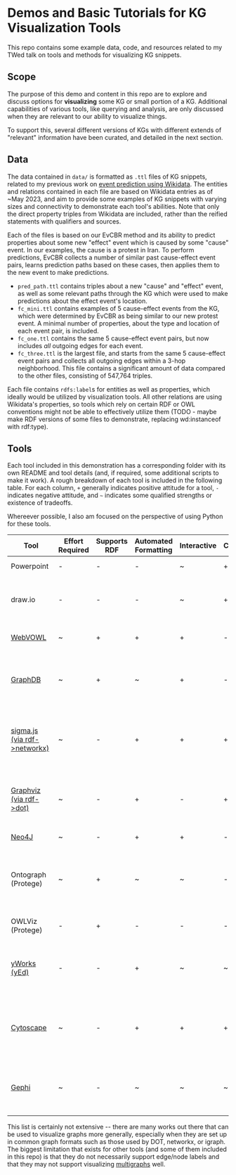# Demos and Basic Tutorials for KG Visualization Tools

This repo contains some example data, code, and resources related to my TWed talk on tools and methods for visualizing 
KG snippets.

## Scope

The purpose of this demo and content in this repo are to explore and discuss options for **visualizing** some KG or
small portion of a KG. Additional capabilities of various tools, like querying and analysis, are only discussed when
they are relevant to our ability to visualize things.

To support this, several different versions of KGs with different extends of "relevant" information have been curated,
and detailed in the next section.

## Data

The data contained in `data/` is formatted as `.ttl` files of KG snippets, related to my previous work on 
[event prediction using Wikidata](https://github.com/solashirai/WWW-EvCBR/). The entities and relations contained in
each file are based on Wikidata entries as of ~May 2023, and aim to provide some examples of KG snippets with varying
sizes and connectivity to demonstrate each tool's abilities. Note that only the direct property triples from Wikidata
are included, rather than the reified statements with qualifiers and sources.

Each of the files is based on our EvCBR method and its ability to predict properties about some new "effect" event
 which is caused by some "cause" event. In our examples, the cause is a protest in Iran. To perform predictions, EvCBR
 collects a number of similar past cause-effect event pairs, learns prediction paths based on these cases, then applies
 them to the new event to make predictions.
 
- `pred_path.ttl` contains triples about a new "cause" and "effect" event, as well as some relevant paths through the
 KG which were used to make predictions about the effect event's location. 
- `fc_mini.ttl` contains examples of 5 cause-effect events from the KG, which were determined by EvCBR as being similar 
 to our new protest event. A minimal number of properties, about the type and location of each event pair, is included.
- `fc_one.ttl` contains the same 5 cause-effect event pairs, but now includes _all_ outgoing edges for each event.
- `fc_three.ttl` is the largest file, and starts from the same 5 cause-effect event pairs and collects all outgoing
 edges within a 3-hop neighborhood. This file contains a significant amount of data compared to the other files, 
 consisting of 547,764 triples.
 
Each file contains `rdfs:label`s for entities as well as properties, which ideally would be utilized by visualization
tools. All other relations are using Wikidata's properties, so tools which rely on certain RDF or OWL conventions might
not be able to effectively utilize them (TODO - maybe make RDF versions of some files to demonstrate, replacing
wd:instanceof with rdf:type).

## Tools

Each tool included in this demonstration has a corresponding folder with its own README and tool details (and, if 
required, some additional scripts to make it work).
A rough breakdown of each tool is included in the following table.
For each column, `+` generally indicates positive attitude
 for a tool, `-` indicates negative attitude, and `~` indicates some qualified strengths or existence of tradeoffs.
 
Whereever possible, I also am focused on the perspective of using Python for these tools.

| Tool                                   | Effort Required | Supports RDF | Automated Formatting | Interactive | Customizable | Notes                                                                                | 
|----------------------------------------|-----------------|--------------|----------------------|-------------|--------------|--------------------------------------------------------------------------------------|
| Powerpoint                             | -               | -            | -                    | ~           | +            | 100% manual effort                                                                   |
| draw.io                                | -               | -            | -                    | ~           | +            | Mostly manual effort, some importing possible                                        |
| [WebVOWL](webvowl/)                    | ~               | +            | +                    | +           | -            | Mainly aimed at ontology visualization                                               |
| [GraphDB](graphdb/)                    | ~               | +            | ~                    | +           | -            | Well compatible with RDF, not the most visually appealing                            |
| [sigma.js (via rdf->networkx)](sigma/) | ~               | -            | +                    | +           | +            | Some effort needed to convert RDF to suitable format, more intended for applications |
| [Graphviz (via rdf->dot)](graphviz/)   | ~               | -            | +                    | -           | +            | Powerful customization options, effort needed to convert RDF                         |
| [Neo4J](neo4j/)                        | ~               | -            | +                    | +           | -            | Not suitable for RDF data                                                            |
| Ontograph (Protege)                    | ~               | +            | ~                    | ~           | -            | Assumes ontology-like class structure, browsing capabilities seem limited            |
| OWLViz (Protege)                       | -               | +            | -                    | -           | -            | Seems to be broken on windows                                                        |
| [yWorks (yEd)](yed/)                   | -               | -            | +                    | ~           | ~            | Much more manual effort than I expected. Nice auto layouts                           |
| [Cytoscape](cytoscape/)                | ~               | -            | +                    | +           | +            | Another effort-required to format and customize, but powerful, option                |
| [Gephi](gephi/)                        | ~               | -            | ~                    | ~           | ~            | Importing different formats of graph data seems more difficult                       |

This list is certainly not extensive -- there are many works out there that can be used to visualize graphs more 
generally, especially when they are set up in common graph formats such as those used by DOT, networkx, or igraph. 
The biggest limitation that exists for other tools (and some of them included in this repo) is that they do not
necessarily support edge/node labels and that they may not support visualizing 
[multigraphs](https://en.wikipedia.org/wiki/Multigraph) well. 